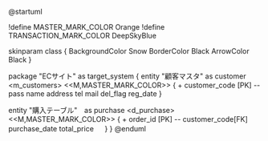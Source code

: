 @startuml

!define MASTER_MARK_COLOR Orange 
!define TRANSACTION_MARK_COLOR DeepSkyBlue

skinparam class {
    BackgroundColor Snow
    BorderColor Black
    ArrowColor Black
}

package "ECサイト" as target_system {
    entity "顧客マスタ" as customer <m_customers> <<M,MASTER_MARK_COLOR>> {
        + customer_code [PK]
        --
        pass
        name
        address
        tel
        mail
        del_flag
        reg_date
   }
    
   entity "購入テーブル"　as purchase <d_purchase> <<M,MASTER_MARK_COLOR>> {
      + order_id [PK]
      --
      customer_code[FK]
      purchase_date
      total_price
　  }
}
@enduml
